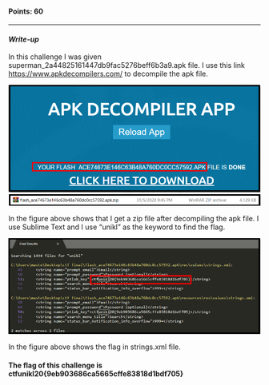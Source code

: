 #### Points: 60
---
#### _Write-up_

In this challenge I was given superman_2a44825161447db9fac5276beff6b3a9.apk file.
I use this link https://www.apkdecompilers.com/ to decompile the apk file.

![](Pic1.PNG)
![](Pic2.PNG)

In the figure above shows that I get a zip file after decompiling the apk file.
I use Sublime Text and I use “unikl” as the keyword to find the flag.

![](Pic3.PNG)

In the figure above shows the flag in strings.xml file.
#### The flag of this challenge is ctfunikl20{9eb903686ca5665cffe83818d1bdf705}

